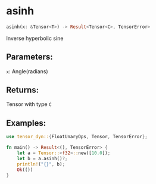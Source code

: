 # asinh
```rust
asinh(x: &Tensor<T>) -> Result<Tensor<C>, TensorError>
```
Inverse hyperbolic sine
## Parameters:
`x`: Angle(radians)
## Returns:
Tensor with type `C`
## Examples:
```rust
use tensor_dyn::{FloatUnaryOps, Tensor, TensorError};

fn main() -> Result<(), TensorError> {
    let a = Tensor::<f32>::new([10.0]);
    let b = a.asinh()?;
    println!("{}", b);
    Ok(())
}
```